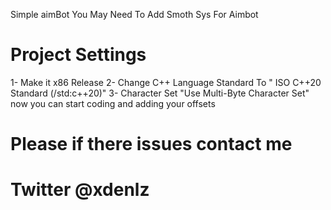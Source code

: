  Simple aimBot
 You May Need To Add Smoth Sys For Aimbot
# Project Settings 
1- Make it x86 Release
2- Change C++ Language Standard To " ISO C++20 Standard (/std:c++20)"
3- Character Set "Use Multi-Byte Character Set"
now you can start coding and adding your offsets
# Please if there issues contact me 
# Twitter @xdenlz
